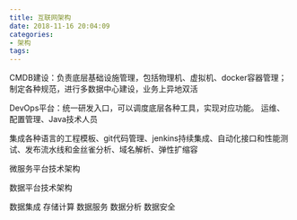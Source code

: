```yaml
---
title: 互联网架构
date: 2018-11-16 20:04:09
categories:
- 架构
tags:
---
```

CMDB建设：负责底层基础设施管理，包括物理机、虚拟机、docker容器管理；
制定各种规范，进行多数据中心建设，业务上异地双活

DevOps平台：统一研发入口，可以调度底层各种工具，实现对应功能。
运维、配置管理、Java技术人员

集成各种语言的工程模板、git代码管理、jenkins持续集成、自动化接口和性能测试、发布流水线和金丝雀分析、域名解析、弹性扩缩容

微服务平台技术架构

数据平台技术架构

数据集成
存储计算
数据服务
数据分析
数据安全